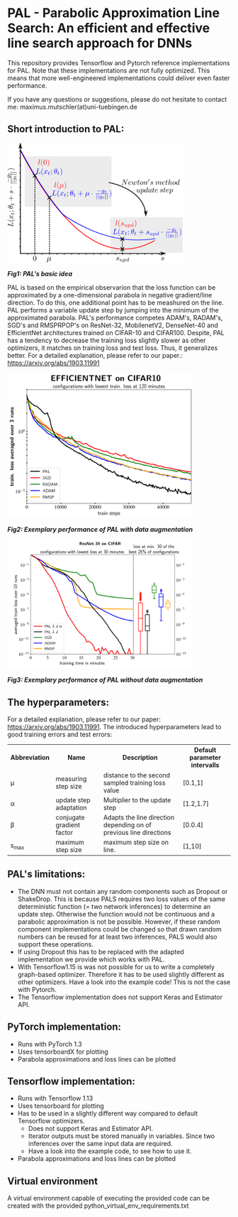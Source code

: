 # PAL - Parabolic Approximation Line Search: An efficient and effective line search approach for DNNs
This repository provides Tensorflow and Pytorch reference implementations for PAL.
Note that these implementations
are not fully optimized. This means that more well-engineered implementations could deliver even faster performance.

If you have any questions or suggestions, please do not hesitate to contact me: maximus.mutschler(at)uni-tuebingen.de

## Short introduction to PAL:

<img src="/Images/explanation.png " title="PAL' basic idea" alt="PAL' basic idea" width="400"/> 
<!-- d align="right"> Fig1: PAL' basic idea </a> -->

***Fig1: PAL's basic idea*** 


PAL is based on the empirical observarion that the loss function can be approximated by a one-dimensional parabola in negative gradient/line direction.
To do this, one additional point has to be meashured on the line.
PAL performs a variable update step by jumping into the minimum of the approximated parabola. 
PAL's performance competes ADAM's, RADAM's, SGD's and RMSPRPOP's on ResNet-32, MobilenetV2, DenseNet-40 and EfficientNet architectures trained on CIFAR-10 and CIFAR100.
Despite, PAL has a tendency to decrease the training loss slightly slower as other optimizers, it matches on training loss and test loss. Thus, it generalizes better.
For a detailed explanation, please refer to our paper.: https://arxiv.org/abs/1903.11991

<img src="/Images/EFFICIENTNET_CIFAR10_train_lossMin_time120.png" title="Exemplary performance of PAL with data augmentations" alt="Exemplary Performance of PAL with dataaugmentation" width="420" />

***Fig2: Exemplary performance of PAL with data augmentation***

<img src="/Images/ResNetCifarMin30.png" title="Exemplary performance of PAL without data augmentation" alt="Exemplary Performance of PAL of PAL without data augmentation" width="420" />

***Fig3: Exemplary performance of PAL without data augmentation***

## The hyperparameters:

For a detailed explanation, please refer to our paper: https://arxiv.org/abs/1903.11991.
The introduced hyperparameters lead to good training errors and test errors:


 <table style="width:100%">
    <tr>
    <th>Abbreviation  </th>
    <th>Name</th>
    <th>Description   </th>
    <th>Default parameter intervalls   </th>
  </tr>
  <tr>
    <td>&mu; </th>
    <td>measuring step size</th>
    <td>distance to the second sampled training loss value   </th>
    <td>[0.1,1]   </th>
  </tr>
  <tr>
    <td> &alpha; </td>
    <td>update step adaptation </td>
    <td>Multiplier to the update step </td>
    <td>[1.2,1.7]   </td>
  </tr>
  <tr>
    <td>&beta;</td>
    <td>conjugate gradient factor </td>
    <td>Adapts the line direction depending on of previous line directions </td>
    <td>[0.0.4] </td>
  </tr>
    <tr>
    <td>s<sub>max</sub> </td>
    <td>maximum step size  </td>
    <td>maximum step size  on line.</td>
     <td>[1,10] </td>
  </tr>
</table> 

## PAL's limitations:
- The DNN must not contain any random components such as Dropout or ShakeDrop. This is because PALS requires two loss values of the same deterministic function (= two network inferences) to determine an update step. Otherwise the function would not be continuous and a parabolic approximation is not be possible. However, if these random component implementations could be changed so that drawn random numbers can be reused for at least two inferences, PALS would also support these operations. 
- If using Dropout this has to be replaced with the adapted implementation we provide which works with PAL.
- With Tensorflow1.15 is was not possible for us to write a completely graph-based optimizer. Therefore it has to be used slightly different as other optimizers. Have a look into the example code! This is not the case with Pytorch.
- The Tensorflow implementation does not support Keras and Estimator API.

## PyTorch implementation:
- Runs with PyTorch 1.3
- Uses tensorboardX for plotting
- Parabola approximations and loss lines can be plotted


## Tensorflow implementation:
- Runs with Tensorflow 1.13
- Uses tensorboard for plotting
- Has to be used in a slightly different way compared to default Tensorflow optimizers. 
    - Does not support Keras and Estimator API.
    - Iterator outputs must be stored manually in variables. Since two inferences over the same input data are required.
    - Have a look into the example code, to see how to use it.
- Parabola approximations and loss lines can be plotted

## Virtual environment
A virtual environment capable of executing the provided code can be created with the provided python_virtual_env_requirements.txt



